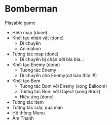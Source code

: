 # Bomberman

Playable game

- Hiện map (done)
- Khởi tạo nhân vật (done)
  - Di chuyển
  - Animation
- Tương tác map (done)
  - Di chuyển bị chặn bởi bla bla...
- Khởi tạo Enemy (done)
  - Tương tác Enemy
  - Di chuyển cho Enemy(cơ bản thôi !!!)
- Khởi tạo Bom
  - Tương tác Bom với Enemy (xong Balloom)
  - Tương tác Bom với Object (xong Brick)
  - Hiệu ứng (done)
- Tương tác Item
- Tương tác cửa, qua màn
- Hệ thông Menu
- Âm Thanh
